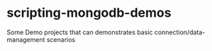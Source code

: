 # scripting-mongodb-demos
Some Demo projects that can demonstrates basic connection/data-management scenarios
